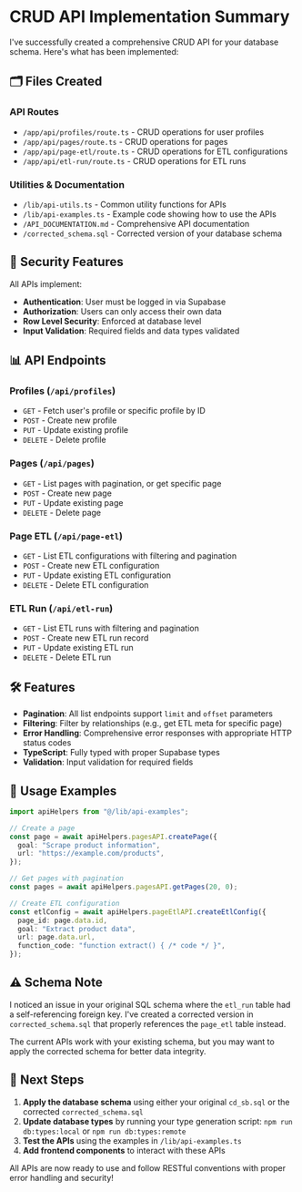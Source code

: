 # CRUD API Implementation Summary

I've successfully created a comprehensive CRUD API for your database schema. Here's what has been implemented:

## 🗂️ Files Created

### API Routes

- `/app/api/profiles/route.ts` - CRUD operations for user profiles
- `/app/api/pages/route.ts` - CRUD operations for pages
- `/app/api/page-etl/route.ts` - CRUD operations for ETL configurations
- `/app/api/etl-run/route.ts` - CRUD operations for ETL runs

### Utilities & Documentation

- `/lib/api-utils.ts` - Common utility functions for APIs
- `/lib/api-examples.ts` - Example code showing how to use the APIs
- `/API_DOCUMENTATION.md` - Comprehensive API documentation
- `/corrected_schema.sql` - Corrected version of your database schema

## 🔐 Security Features

All APIs implement:

- **Authentication**: User must be logged in via Supabase
- **Authorization**: Users can only access their own data
- **Row Level Security**: Enforced at database level
- **Input Validation**: Required fields and data types validated

## 📊 API Endpoints

### Profiles (`/api/profiles`)

- `GET` - Fetch user's profile or specific profile by ID
- `POST` - Create new profile
- `PUT` - Update existing profile
- `DELETE` - Delete profile

### Pages (`/api/pages`)

- `GET` - List pages with pagination, or get specific page
- `POST` - Create new page
- `PUT` - Update existing page
- `DELETE` - Delete page

### Page ETL (`/api/page-etl`)

- `GET` - List ETL configurations with filtering and pagination
- `POST` - Create new ETL configuration
- `PUT` - Update existing ETL configuration
- `DELETE` - Delete ETL configuration

### ETL Run (`/api/etl-run`)

- `GET` - List ETL runs with filtering and pagination
- `POST` - Create new ETL run record
- `PUT` - Update existing ETL run
- `DELETE` - Delete ETL run

## 🛠️ Features

- **Pagination**: All list endpoints support `limit` and `offset` parameters
- **Filtering**: Filter by relationships (e.g., get ETL meta for specific page)
- **Error Handling**: Comprehensive error responses with appropriate HTTP status codes
- **TypeScript**: Fully typed with proper Supabase types
- **Validation**: Input validation for required fields

## 🔧 Usage Examples

```typescript
import apiHelpers from "@/lib/api-examples";

// Create a page
const page = await apiHelpers.pagesAPI.createPage({
  goal: "Scrape product information",
  url: "https://example.com/products",
});

// Get pages with pagination
const pages = await apiHelpers.pagesAPI.getPages(20, 0);

// Create ETL configuration
const etlConfig = await apiHelpers.pageEtlAPI.createEtlConfig({
  page_id: page.data.id,
  goal: "Extract product data",
  url: page.data.url,
  function_code: "function extract() { /* code */ }",
});
```

## ⚠️ Schema Note

I noticed an issue in your original SQL schema where the `etl_run` table had a self-referencing foreign key. I've created a corrected version in `corrected_schema.sql` that properly references the `page_etl` table instead.

The current APIs work with your existing schema, but you may want to apply the corrected schema for better data integrity.

## 🚀 Next Steps

1. **Apply the database schema** using either your original `cd_sb.sql` or the corrected `corrected_schema.sql`
2. **Update database types** by running your type generation script: `npm run db:types:local` or `npm run db:types:remote`
3. **Test the APIs** using the examples in `/lib/api-examples.ts`
4. **Add frontend components** to interact with these APIs

All APIs are now ready to use and follow RESTful conventions with proper error handling and security!
